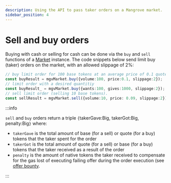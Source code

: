 ```yaml
---
description: Using the API to pass taker orders on a Mangrove market.
sidebar_position: 4
---
```


# Sell and buy orders

Buying with cash or selling for cash can be done via the `buy` and `sell` functions of a [Market](../technical-references/api-overview.md#market) instance. The code snippets below send limit buy (taker) orders on the market, with an allowed slippage of 2%:

```typescript
// buy limit order for 100 base tokens at an average price of 0.1 quote per base
const buyResult = mgvMarket.buy({volume:100, price:0.1, slippage:2});
// limit order with a desired quantitiy
const buyResult_ = mgvMarket.buy({wants:100, gives:1000, slippage:2});
// sell limit order (selling 10 base tokens).
const sellResult = mgvMarket.sell({volume:10, price: 0.09, slippage:2});
```

:::info

`sell` and `buy` orders return a triple `{`takerGave:Big, takerGot:Big, penalty:Big`}` where:

* `takerGave` is the total amount of base (for a sell) or quote (for a buy) tokens that the taker spent for the order
* `takerGot` is the total amount of quote (for a sell) or base (for a buy) tokens that the taker received as a result of the order
* `penalty` is the amount of native tokens the taker received to compensate for the gas lost of executing failing offer during the order execution (see [offer bounty](../../contracts/technical-references/taking-and-making-offers/reactive-offer/offer-provision.md#computing-the-provision-and-offer-bounty).

:::
